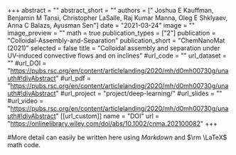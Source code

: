 +++
abstract = ""
abstract_short = ""
authors = [" Joshua E Kauffman, Benjamin M Tansi, Christopher LaSalle, Raj Kumar Manna, Oleg E Shklyaev, Anna C Balazs, Ayusman Sen"]
date = "2021-03-24"
image = ""
image_preview = ""
math = true
publication_types = ["2"]
publication = "Colloidal-Assembly-and-Separation"
publication_short = "ChemNanoMat (2021)"
selected = false
title = "Colloidal assembly and separation under UV‐induced convective flows and on inclines"
#url_code = ""
url_dataset = ""
#url_DOI = "https://pubs.rsc.org/en/content/articlelanding/2020/mh/d0mh00730g/unauth#!divAbstract"
#url_pdf = "https://pubs.rsc.org/en/content/articlelanding/2020/mh/d0mh00730g/unauth#!divAbstract"
#url_project = "project/deep-learning/"
#url_slides = ""
#url_video = "https://pubs.rsc.org/en/content/articlelanding/2020/mh/d0mh00730g/unauth#!divAbstract"
[[url_custom]]
    name = "DOI"
    url = "https://onlinelibrary.wiley.com/doi/abs/10.1002/cnma.202100082"
+++

#More detail can easily be written here using *Markdown* and $\rm \LaTeX$ math code.
